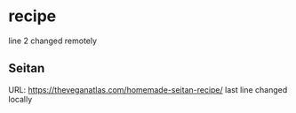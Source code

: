 # recipe
line 2 changed remotely
## Seitan
URL: https://theveganatlas.com/homemade-seitan-recipe/
last line changed locally
